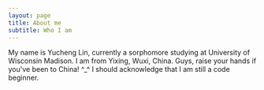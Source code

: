 ```yaml
---
layout: page
title: About me
subtitle: Who I am
---
```


My name is Yucheng Lin, currently a sorphomore studying at University of Wisconsin Madison.
I am from Yixing, Wuxi, China. Guys, raise your hands if you've been to China! ^_^
I should acknowledge that I am still a code beginner. 
